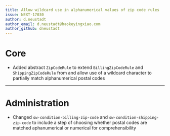 ```yaml
---
title: Allow wildcard use in alphanumerical values of zip code rules
issue: NEXT-17030
author: d.neustadt
author_email: d.neustadt@haokeyingxiao.com 
author_github: dneustadt
---
```

# Core
* Added abstract `ZipCodeRule` to extend `BillingZipCodeRule` and `ShippingZipCodeRule` from and allow use of a wildcard character to partially match alphanumerical postal codes
___
# Administration
* Changed `sw-condition-billing-zip-code` and `sw-condition-shipping-zip-code` to include a step of choosing whether postal codes are matched aphanumerical or numerical for comprehensibility
